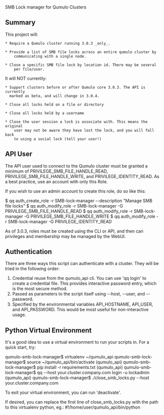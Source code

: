 
SMB Lock manager for Qumulo Clusters 

Summary
-------------------------
This project will:

    * Require a Qumulo cluster running 3.0.3 _only_.

    * Provide a list of SMB file locks across an entire qumulo cluster by
        communicating with a single node. 
    
    * Close a specific SMB file lock by location id. There may be several
        per file/user.

It will NOT currently:

    * Support clusters before or after Qumulo core 3.0.3. The API is currently
      marked as beta, and will change in 3.0.4.

    * Close all locks held on a file or directory
    
    * Close all locks held by a username
    
    * Close the user session a lock is associate with. This means the original
        user may not be aware they have lost the lock, and you will fall back
        to using a social lock (tell your user!)


API User
--------------------------

The API user used to connect to the Qumulo cluster must be granted a minimum
of PRIVILEGE_SMB_FILE_HANDLE_READ, PRIVILEGE_SMB_FILE_HANDLE_WRITE, and 
PRIVILEGE_IDENTITY_READ. As a best practice, use an account with only this Role.

If you wish to use an admin account to create this role, do so like this:

$ qq auth_create_role -r SMB-lock-manager --description "Manage SMB file locks"
$ qq auth_modify_role -r SMB-lock-manager -G PRIVILEGE_SMB_FILE_HANDLE_READ
$ qq auth_modify_role -r SMB-lock-manager -G PRIVILEGE_SMB_FILE_HANDLE_WRITE
$ qq auth_modify_role -r SMB-lock-manager -G PRIVILEGE_IDENTITY_READ

As of 3.0.3, roles must be created using the CLI or API, and then can
privileges and membership may be managed by the WebUI. 


Authentication
--------------------------

There are three ways this script can authenticate with a cluster. They will be
tried in the following order:

1) Credential reuse from the qumulo_api cli. You can use 'qq login' to create
    a credential file. This provides interactive password entry, which is
    the most secure method.
2) Passed as parameters to the script itself using --host, --user, and
    --password.
3) Specified by the environmental variables API_HOSTNAME, API_USER, and
    API_PASSWORD. This would be most useful for non-interactive usage.


Python Virtual Environment
--------------------------

It's a good idea to use a virtual environment to run your scripts in. For a
quick start, try:

qumulo-smb-lock-manager$ virtualenv ~/qumulo_api
qumulo-smb-lock-manager$ source ~/qumulo_api/bin/activate
(qumulo_api) qumulo-smb-lock-manager$ pip install -r requirements.txt 
(qumulo_api) qumulo-smb-lock-manager$ qq --host your.cluster.company.com login -u lockadmin
(qumulo_api) qumulo-smb-lock-manager$ ./close_smb_locks.py --host your.cluster.company.com

To exit your virtual environment, you can run 'deactivate'.

If desired, you can replace the first line of close_smb_locks.py with the
path to this virtualenv python, eg.: #!/home/user/qumulo_api/bin/python

